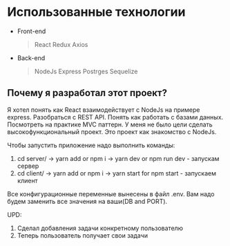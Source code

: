 # Использованные технологии

- Front-end

  > React
  > Redux
  > Axios

- Back-end
  > NodeJs
  > Express
  > Postrges
  > Sequelize

## Почему я разработал этот проект?

Я хотел понять как React взаимодействует с NodeJs на примере express. Разобраться с REST API. Понять как работать с базами данных. Посмотреть на практике MVC паттерн. У меня не было цели сделать высокофункциональный проект. Это проект как знакомство с NodeJs.

Чтобы запустить приложение надо выполнить команды:

1. cd server/ -> yarn add or npm i -> yarn dev or npm run dev - запускам сервер
2. cd client/ -> yarn add or npm i -> yarn start for npm start - запускаем клиент

Все конфигурационные переменные вынесены в файл .env. Вам надо будем заменить все значения на ваши(DB and PORT).

UPD:

1. Сделал добавления задачи конкретному пользователю
2. Теперь пользователь получает свои задачи
